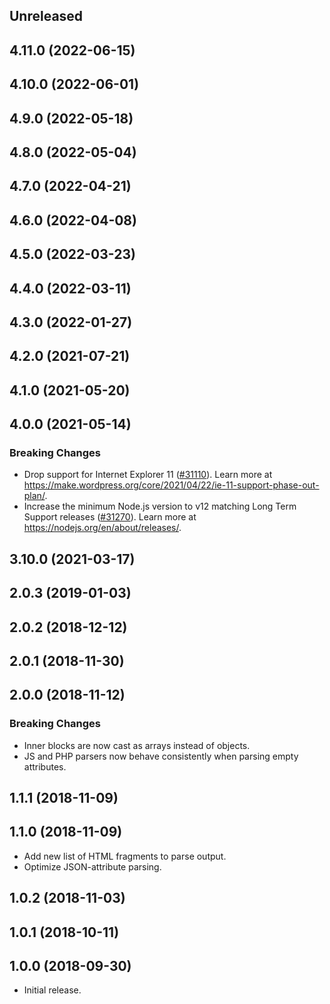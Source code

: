<!-- Learn how to maintain this file at https://github.com/WordPress/gutenberg/tree/HEAD/packages#maintaining-changelogs. -->

## Unreleased

## 4.11.0 (2022-06-15)

## 4.10.0 (2022-06-01)

## 4.9.0 (2022-05-18)

## 4.8.0 (2022-05-04)

## 4.7.0 (2022-04-21)

## 4.6.0 (2022-04-08)

## 4.5.0 (2022-03-23)

## 4.4.0 (2022-03-11)

## 4.3.0 (2022-01-27)

## 4.2.0 (2021-07-21)

## 4.1.0 (2021-05-20)

## 4.0.0 (2021-05-14)

### Breaking Changes

-   Drop support for Internet Explorer 11 ([#31110](https://github.com/WordPress/gutenberg/pull/31110)). Learn more at https://make.wordpress.org/core/2021/04/22/ie-11-support-phase-out-plan/.
-   Increase the minimum Node.js version to v12 matching Long Term Support releases ([#31270](https://github.com/WordPress/gutenberg/pull/31270)). Learn more at https://nodejs.org/en/about/releases/.

## 3.10.0 (2021-03-17)

## 2.0.3 (2019-01-03)

## 2.0.2 (2018-12-12)

## 2.0.1 (2018-11-30)

## 2.0.0 (2018-11-12)

### Breaking Changes

-   Inner blocks are now cast as arrays instead of objects.
-   JS and PHP parsers now behave consistently when parsing empty attributes.

## 1.1.1 (2018-11-09)

## 1.1.0 (2018-11-09)

-   Add new list of HTML fragments to parse output.
-   Optimize JSON-attribute parsing.

## 1.0.2 (2018-11-03)

## 1.0.1 (2018-10-11)

## 1.0.0 (2018-09-30)

-   Initial release.
